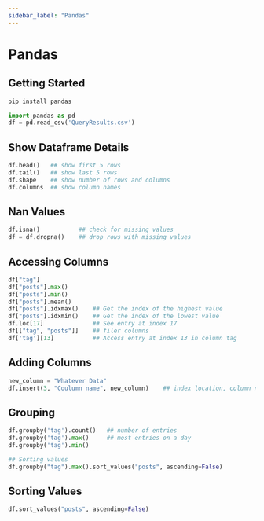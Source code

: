 ```yaml
---
sidebar_label: "Pandas"
---
```


# Pandas
## Getting Started

```bash
pip install pandas
```

```python
import pandas as pd
df = pd.read_csv('QueryResults.csv')
```

## Show Dataframe Details

```python
df.head()   ## show first 5 rows
df.tail()   ## show last 5 rows
df.shape    ## show number of rows and columns
df.columns  ## show column names
```

## Nan Values

```python
df.isna()           ## check for missing values
df = df.dropna()    ## drop rows with missing values
```

## Accessing Columns

```python
df["tag"]
df["posts"].max()
df["posts"].min()
df["posts"].mean()
df["posts"].idxmax()    ## Get the index of the highest value
df["posts"].idxmin()    ## Get the index of the lowest value
df.loc[17]              ## See entry at index 17
df[["tag", "posts"]]    ## filer columns
df['tag'][13]           ## Access entry at index 13 in column tag
```

## Adding Columns

```python 
new_column = "Whatever Data"
df.insert(3, "Coulumn name", new_column)    ## index location, column name, value
```

## Grouping

```python
df.groupby('tag').count()   ## number of entries
df.groupby('tag').max()     ## most entries on a day
df.groupby('tag').min()

## Sorting values
df.groupby("tag").max().sort_values("posts", ascending=False)
```

## Sorting Values

```python
df.sort_values("posts", ascending=False)
```